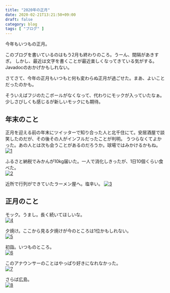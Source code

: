 ```yaml
---
title: "2020年の正月"
date: 2020-02-21T13:21:50+09:00
draft: false
category: blog
tags: [ "ブログ" ]
---
```

今年もいつもの正月。  

<!--more-->
このブログを書いているのはもう2月も終わりのころ。うーん、間隔があきすぎ。
しかし、最近は文字を書くことが最近楽しくなってきている気がする。Javadocのおかげかもしれない。  

さてさて、今年の正月もいつもと何も変わらぬ正月が過ごせた。まあ、よいことだったのかも。  

そういえばフジのたこボールがなくなって、代わりにモックが入っていたなぁ。少しさびしくも感じるが新しいモックにも期待。  

## 年末のこと
正月を迎える前の年末にツイッターで知り合った人と北千住にて。安居酒屋で談笑したのだが、その後その人がインフルだったことが判明。
うつらなくてよかった。あの人とは次も会うことがあるのだろうか。球場ではみかけるかもね。  
[![1](../../img/2020-02-21/1-1.jpg)](../../img/2020-02-21/1-1.jpg)  
  
ふるさと納税でみかんが10kg届いた。一人で消化しきったが、1日10個くらい食べた。  
[![2](../../img/2020-02-21/1-2.jpg)](../../img/2020-02-21/1-2.jpg)  
  
近所で行列ができていたラーメン屋へ。塩辛い。
[![3](../../img/2020-02-21/1-3.jpg)](../../img/2020-02-21/1-3.jpg)  
  
## 正月のこと
モック。うまし。長く続いてほしいな。  
[![4](../../img/2020-02-21/1-4.jpg)](../../img/2020-02-21/1-4.jpg)  
  
夕焼け。ここから見る夕焼けが今のところは1位かもしれない。  
[![5](../../img/2020-02-21/1-5.jpg)](../../img/2020-02-21/1-5.jpg)  
  
初詣。いつものところ。  
[![6](../../img/2020-02-21/1-6.jpg)](../../img/2020-02-21/1-6.jpg)  
  
このアナウンサーのことはやっぱり好きになれなかった。  
[![7](../../img/2020-02-21/1-7.jpg)](../../img/2020-02-21/1-7.jpg)  
  
さらば広島。  
[![8](../../img/2020-02-21/1-8.jpg)](../../img/2020-02-21/1-8.jpg)  

